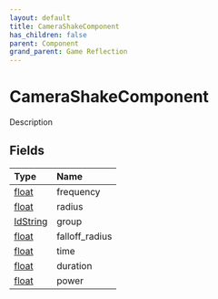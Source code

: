 ```yaml
---
layout: default
title: CameraShakeComponent
has_children: false
parent: Component
grand_parent: Game Reflection
---
```

# CameraShakeComponent
Description 

## Fields
| Type | Name |
|:-------------|:--------------|
| [float](/game-reflection/components/float.md) | frequency |
| [float](/game-reflection/components/float.md) | radius |
| [IdString](/game-reflection/components/id_string.md) | group |
| [float](/game-reflection/components/float.md) | falloff_radius |
| [float](/game-reflection/components/float.md) | time |
| [float](/game-reflection/components/float.md) | duration |
| [float](/game-reflection/components/float.md) | power |
